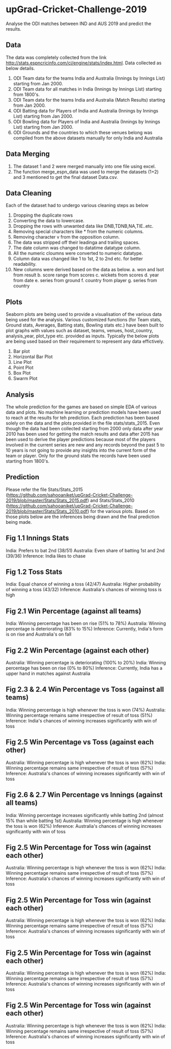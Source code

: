# upGrad-Cricket-Challenge-2019
Analyse the ODI matches between IND and AUS 2019 and predict the results.

Data
-
The data was completely collected from the link http://stats.espncricinfo.com/ci/engine/stats/index.html. Data collected as below details.
  1. ODI Team data for the teams India and Australia (Innings by Innings List) starting from Jan 2000.
  2. ODI Team data for all matches in India (Innings by Innings List) starting from 1800's.
  3. ODI Team data for the teams India and Australia (Match Results) starting from Jan 2000.
  4. ODI Batting data for Players of India and Australia (Innings by Innings List) starting from Jan 2000.
  5. ODI Bowling data for Players of India and Australia (Innings by Innings List) starting from Jan 2000. 
  6. ODI Grounds and the countries to which these venues belong was compiled from the above datasets manually for only India and Australia 
  
Data Merging
-
  1. The dataset 1 and 2 were merged manually into one file using excel.
  2. The function merge_espn_data was used to merge the datasets (1+2) and 3 mentioned to get the final dataset Data.csv.
  
Data Cleaning
-
Each of the dataset had to undergo various cleaning steps as below
  1. Dropping the duplicate rows
  2. Converting the data to lowercase.
  3. Dropping the rows with unwanted data like DNB,TDNB,NA,TIE..etc.
  4. Removing special characters like * from the numeric columns.
  5. Removing character v from the opposition column.
  6. The data was stripped off their leadinga and trailing spaces.
  7. The date column was changed to datatime datatype column.
  8. All the numeric cloumns were converted to numeric datatype. 
  9. Column data was changed like 1 to 1st, 2 to 2nd etc. for better readability.
  10. New columns were derived based on the data as below.
    a. won and lsot from result
    b. score range from scores
    c. wickets from scores
    d. year from date
    e. series from ground
    f. country from player
    g. series from country
    
Plots
-
Seaborn plots are being used to provide a visualisation of the various data being used for the analysis. Various customized functions (for Team stats, Ground stats, Averages, Batting stats, Bowling stats etc.) have been built to plot graphs with values such as dataset, teams, venues, host_country, analysis_year, plot_type etc. provided as inputs. Typically the below plots are being used based on their requirement to represent any data effictively.
  1. Bar plot
  2. Horizontal Bar Plot
  3. Line Plot
  4. Point Plot
  5. Box Plot
  6. Swarm Plot
  
Analysis
-
The whole prediction for the games are based on simple EDA of various data and plots. No machine learning or prediction models have been used to reach at the results for teh prediction. Each prediction has been based solely on the data and the plots provided in the file stats/stats_2015. Even though the data had been collected starting from 2000 only data after year 2010 has been used for getting the match results and data after 2015 has been used to derive the player predictions because most of the players involved in the current series are new and any records beyond the past 5 to 10 years is not going to provide any insights into the current form of the team or player. Only for the ground stats the records have been used starting from 1800's.

Prediction
-
Please refer the file Stats/Stats_2015 (https://github.com/sahooaniket/upGrad-Cricket-Challenge-2019/blob/master/Stats/Stats_2015.pdf) and Stats/Stats_2010 (https://github.com/sahooaniket/upGrad-Cricket-Challenge-2019/blob/master/Stats/Stats_2010.pdf) for the various plots. Based on those plots below are the inferences being drawn and the final prediction being made.

Fig 1.1 Innings Stats
-
India: Prefers to bat 2nd (38/51)
Australia: Even share of batting 1st and 2nd (39/36)
Inference: India likes to chase

Fig 1.2 Toss Stats
-
India: Equal chance of winning a toss (42/47)
Australia: Higher probability of winning a toss (43/32)
Inference: Australia's chances of winning toss is high

Fig 2.1  Win Percentage (against all teams)
-
India: Winning percentage has been on rise (51% to 78%)
Australia: Winning percentage is deteriorating (83% to 15%)
Inference: Currently, India's form is on rise and Australia's on fall

Fig 2.2  Win Percentage (against each other)
-
Australia: Winning percentage is deteriorating (100% to 20%)
India: Winning percentage has been on rise (0% to 80%)
Inference: Currently, India has a upper hand in matches against Australia

Fig 2.3 & 2.4  Win Percentage vs Toss (against all teams)
-
India: Winning percentage is high whenever the toss is won (74%)
Australia: Winning percentage remains same irrespective of result of toss (51%)
Inference: India's chances of winning increases significantly with win of toss

Fig 2.5  Win Percentage vs Toss (against each other)
-
Australia: Winning percentage is high whenever the toss is won (62%)
India: Winning percentage remains same irrespective of result of toss (57%)
Inference: Australia's chances of winning increases significantly with win of toss

Fig 2.6 & 2.7  Win Percentage vs Innings (against all teams)
-
India: Winning percentage increases significantly while batting 2nd (almost 15% than while batting 1st)
Australia: Winning percentage is high whenever the toss is won (62%)
Inference: Australia's chances of winning increases significantly with win of toss

Fig 2.5  Win Percentage for Toss win (against each other)
-
Australia: Winning percentage is high whenever the toss is won (62%)
India: Winning percentage remains same irrespective of result of toss (57%)
Inference: Australia's chances of winning increases significantly with win of toss

Fig 2.5  Win Percentage for Toss win (against each other)
-
Australia: Winning percentage is high whenever the toss is won (62%)
India: Winning percentage remains same irrespective of result of toss (57%)
Inference: Australia's chances of winning increases significantly with win of toss

Fig 2.5  Win Percentage for Toss win (against each other)
-
Australia: Winning percentage is high whenever the toss is won (62%)
India: Winning percentage remains same irrespective of result of toss (57%)
Inference: Australia's chances of winning increases significantly with win of toss

Fig 2.5  Win Percentage for Toss win (against each other)
-
Australia: Winning percentage is high whenever the toss is won (62%)
India: Winning percentage remains same irrespective of result of toss (57%)
Inference: Australia's chances of winning increases significantly with win of toss




